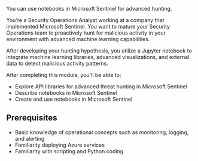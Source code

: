 You can use notebooks in Microsoft Sentinel for advanced hunting. 

You're a Security Operations Analyst working at a company that implemented Microsoft Sentinel. You want to mature your Security Operations team to proactively hunt for malicious activity in your environment with advanced machine learning capabilities.  

After developing your hunting hypothesis, you utilize a Jupyter notebook to integrate machine learning libraries, advanced visualizations, and external data to detect malicious activity patterns.

After completing this module, you'll be able to:

- Explore API libraries for advanced threat hunting in Microsoft Sentinel
- Describe notebooks in Microsoft Sentinel
- Create and use notebooks in Microsoft Sentinel

## Prerequisites

- Basic knowledge of operational concepts such as monitoring, logging, and alerting
- Familiarity deploying Azure services
- Familiarity with scripting and Python coding
